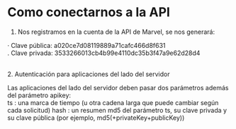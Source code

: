 # Como conectarnos a la API

1. Nos registramos en la cuenta de la API de Marvel, se nos generará:

· Clave pública: a020ce7d08119889a71cafc466d8f631
<br>
. Clave privada: 3533266013cb4b99e4110dc35b3f47a9e62d28d4

<br>
2. Autenticación para aplicaciones del lado del servidor

Las aplicaciones del lado del servidor deben pasar dos parámetros además del parámetro apikey:
 <br>
ts : una marca de tiempo (u otra cadena larga que puede cambiar según cada solicitud)
hash : un resumen md5 del parámetro ts, su clave privada y su clave pública (por ejemplo, md5(+privateKey+publicKey))
